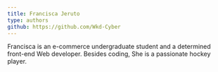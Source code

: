 ```yaml
---
title: Francisca Jeruto
type: authors
github: https://github.com/Wkd-Cyber
---
```

Francisca is an e-commerce undergraduate student and a determined front-end Web developer. Besides coding, She is a passionate hockey player.
